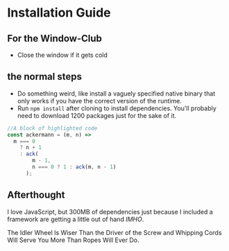 # Installation Guide
## For the Window-Club
- Close the window if it gets cold
## the normal steps
- Do something weird, like install a vaguely specified native binary that only works if you have the correct version of the runtime.
- Run `npm install` after cloning to install dependencies. You'll probably need to download 1200 packages just for the sake of it. 

```js
//A block of highlighted code
const ackermann = (m, n) =>
  m === 0
    ? n + 1
    : ack(
        m - 1,
        n === 0 ? 1 : ack(m, n - 1)
      );
```

## Afterthought
I love JavaScript, but 300MB of dependencies just because I included a framework are getting a little out of hand _IMHO_.

The Idler Wheel Is Wiser Than the Driver of the Screw and Whipping Cords Will Serve You More Than Ropes Will Ever Do.